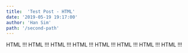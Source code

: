 ```yaml
---
title:  'Test Post - HTML'
date: '2019-05-19 19:17:00'
author: 'Han Sim'
path: '/second-path'
---
```


HTML !!!
HTML !!!
HTML !!!
HTML !!!
HTML !!!
HTML !!!
HTML !!!
HTML !!!
